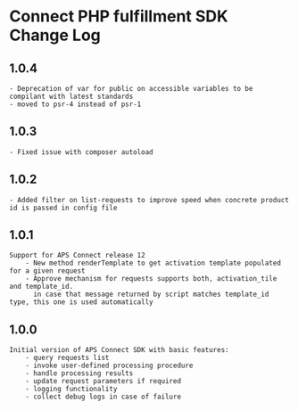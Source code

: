 # Connect PHP fulfillment SDK Change Log

## 1.0.4
    - Deprecation of var for public on accessible variables to be compilant with latest standards
    - moved to psr-4 instead of psr-1
## 1.0.3
    - Fixed issue with composer autoload
## 1.0.2
    - Added filter on list-requests to improve speed when concrete product id is passed in config file
## 1.0.1
    Support for APS Connect release 12
        - New method renderTemplate to get activation template populated for a given request
        - Approve mechanism for requests supports both, activation_tile and template_id.
          in case that message returned by script matches template_id type, this one is used automatically

## 1.0.0
    Initial version of APS Connect SDK with basic features:
        - query requests list
        - invoke user-defined processing procedure
        - handle processing results
        - update request parameters if required
        - logging functionality
        - collect debug logs in case of failure
